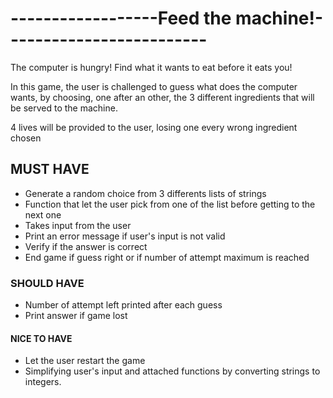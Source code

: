 # ------------------Feed the machine!-------------------------


The computer is hungry! Find what it wants to eat before it eats you!

In this game, the user is challenged to guess what does the computer wants, by choosing, one after an other, the 3 different ingredients that will be served to the machine.

4 lives will be provided to the user, losing one every wrong ingredient chosen


## MUST HAVE
- Generate a random choice from 3 differents lists of strings
- Function that let the user pick from one of the list before getting to the next one
- Takes input from the user
- Print an error message if user's input is not valid
- Verify if the answer is correct
- End game if guess right or if number of attempt maximum is reached


### SHOULD HAVE
- Number of attempt left printed after each guess
- Print answer if game lost

#### NICE TO HAVE
- Let the user restart the game
- Simplifying user's input and attached functions by converting strings to integers.


